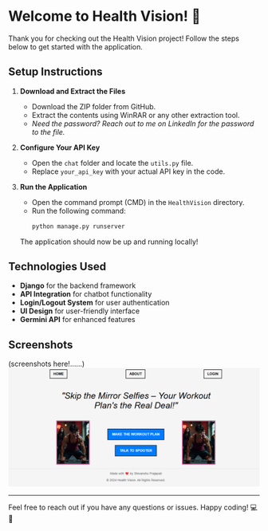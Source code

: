 
# Welcome to Health Vision! 👋

Thank you for checking out the Health Vision project! Follow the steps below to get started with the application.

## Setup Instructions

1. **Download and Extract the Files**  
   - Download the ZIP folder from GitHub.  
   - Extract the contents using WinRAR or any other extraction tool.  
   - *Need the password? Reach out to me on LinkedIn for the password to the file.*

2. **Configure Your API Key**  
   - Open the `chat` folder and locate the `utils.py` file.  
   - Replace `your_api_key` with your actual API key in the code.

3. **Run the Application**  
   - Open the command prompt (CMD) in the `HealthVision` directory.  
   - Run the following command:
     ```bash
     python manage.py runserver
     ```

   The application should now be up and running locally!

## Technologies Used
- **Django** for the backend framework
- **API Integration** for chatbot functionality
- **Login/Logout System** for user authentication
- **UI Design** for user-friendly interface
- **Germini API** for enhanced features

## Screenshots
(screenshots here!......)
![App Screenshot](https://github.com/shivanshu099/health_vision_project/blob/main/project_screenshot1.png)

---

Feel free to reach out if you have any questions or issues. Happy coding! 💻💪


